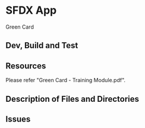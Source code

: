 # SFDX App
Green Card

## Dev, Build and Test

## Resources
Please refer "Green Card - Training Module.pdf".

## Description of Files and Directories

## Issues
